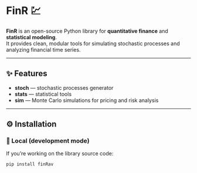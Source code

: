 # FinR 💹

**FinR** is an open-source Python library for **quantitative finance** and **statistical modeling**.  
It provides clean, modular tools for simulating stochastic processes and analyzing financial time series.

---

## ✨ Features
- **stoch** — stochastic processes generator
- **stats** — statistical tools
- **sim** — Monte Carlo simulations for pricing and risk analysis
---

## ⚙️ Installation

### 🧩 Local (development mode)
If you’re working on the library source code:
```bash
pip install finRav
```